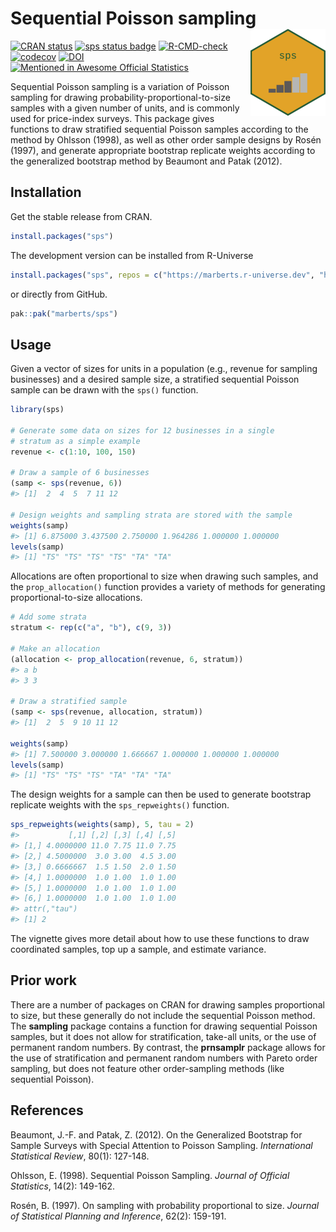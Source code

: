 
<!-- README.md is generated from README.Rmd. Please edit that file. -->

# Sequential Poisson sampling <a href="https://marberts/github.io/sps/"><img src="man/figures/logo.png" align="right" height="139" alt="sps website" /></a>

<!-- badges: start -->

[![CRAN
status](https://www.r-pkg.org/badges/version/sps)](https://cran.r-project.org/package=sps)
[![sps status
badge](https://marberts.r-universe.dev/badges/sps)](https://marberts.r-universe.dev)
[![R-CMD-check](https://github.com/marberts/sps/workflows/R-CMD-check/badge.svg)](https://github.com/marberts/sps/actions)
[![codecov](https://codecov.io/gh/marberts/sps/graph/badge.svg?token=5CPGWUF267)](https://codecov.io/gh/marberts/sps)
[![DOI](https://zenodo.org/badge/326323827.svg)](https://zenodo.org/doi/10.5281/zenodo.10109857)
[![Mentioned in Awesome Official
Statistics](https://awesome.re/mentioned-badge.svg)](http://www.awesomeofficialstatistics.org)
<!-- badges: end -->

Sequential Poisson sampling is a variation of Poisson sampling for
drawing probability-proportional-to-size samples with a given number of
units, and is commonly used for price-index surveys. This package gives
functions to draw stratified sequential Poisson samples according to the
method by Ohlsson (1998), as well as other order sample designs by Rosén
(1997), and generate appropriate bootstrap replicate weights according
to the generalized bootstrap method by Beaumont and Patak (2012).

## Installation

Get the stable release from CRAN.

``` r
install.packages("sps")
```

The development version can be installed from R-Universe

``` r
install.packages("sps", repos = c("https://marberts.r-universe.dev", "https://cloud.r-project.org"))
```

or directly from GitHub.

``` r
pak::pak("marberts/sps")
```

## Usage

Given a vector of sizes for units in a population (e.g., revenue for
sampling businesses) and a desired sample size, a stratified sequential
Poisson sample can be drawn with the `sps()` function.

``` r
library(sps)

# Generate some data on sizes for 12 businesses in a single 
# stratum as a simple example
revenue <- c(1:10, 100, 150)

# Draw a sample of 6 businesses
(samp <- sps(revenue, 6))
#> [1]  2  4  5  7 11 12

# Design weights and sampling strata are stored with the sample
weights(samp)
#> [1] 6.875000 3.437500 2.750000 1.964286 1.000000 1.000000
levels(samp)
#> [1] "TS" "TS" "TS" "TS" "TA" "TA"
```

Allocations are often proportional to size when drawing such samples,
and the `prop_allocation()` function provides a variety of methods for
generating proportional-to-size allocations.

``` r
# Add some strata
stratum <- rep(c("a", "b"), c(9, 3))

# Make an allocation
(allocation <- prop_allocation(revenue, 6, stratum))
#> a b 
#> 3 3

# Draw a stratified sample
(samp <- sps(revenue, allocation, stratum))
#> [1]  2  5  9 10 11 12

weights(samp)
#> [1] 7.500000 3.000000 1.666667 1.000000 1.000000 1.000000
levels(samp)
#> [1] "TS" "TS" "TS" "TA" "TA" "TA"
```

The design weights for a sample can then be used to generate bootstrap
replicate weights with the `sps_repweights()` function.

``` r
sps_repweights(weights(samp), 5, tau = 2)
#>           [,1] [,2] [,3] [,4] [,5]
#> [1,] 4.0000000 11.0 7.75 11.0 7.75
#> [2,] 4.5000000  3.0 3.00  4.5 3.00
#> [3,] 0.6666667  1.5 1.50  2.0 1.50
#> [4,] 1.0000000  1.0 1.00  1.0 1.00
#> [5,] 1.0000000  1.0 1.00  1.0 1.00
#> [6,] 1.0000000  1.0 1.00  1.0 1.00
#> attr(,"tau")
#> [1] 2
```

The vignette gives more detail about how to use these functions to draw
coordinated samples, top up a sample, and estimate variance.

## Prior work

There are a number of packages on CRAN for drawing samples proportional
to size, but these generally do not include the sequential Poisson
method. The **sampling** package contains a function for drawing
sequential Poisson samples, but it does not allow for stratification,
take-all units, or the use of permanent random numbers. By contrast, the
**prnsamplr** package allows for the use of stratification and permanent
random numbers with Pareto order sampling, but does not feature other
order-sampling methods (like sequential Poisson).

## References

Beaumont, J.-F. and Patak, Z. (2012). On the Generalized Bootstrap for
Sample Surveys with Special Attention to Poisson Sampling.
*International Statistical Review*, 80(1): 127-148.

Ohlsson, E. (1998). Sequential Poisson Sampling. *Journal of Official
Statistics*, 14(2): 149-162.

Rosén, B. (1997). On sampling with probability proportional to size.
*Journal of Statistical Planning and Inference*, 62(2): 159-191.
